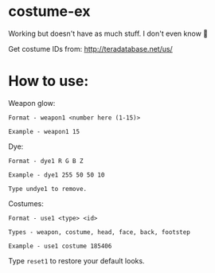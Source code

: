 # costume-ex
Working but doesn't have as much stuff. I don't even know :shrug:

Get costume IDs from: http://teradatabase.net/us/

# How to use:

Weapon glow: 
```
Format - weapon1 <number here (1-15)>

Example - weapon1 15
```
Dye: 
```
Format - dye1 R G B Z

Example - dye1 255 50 50 10

Type undye1 to remove.
```

Costumes: 
```
Format - use1 <type> <id>

Types - weapon, costume, head, face, back, footstep

Example - use1 costume 185406
```

Type ``reset1`` to restore your default looks.

